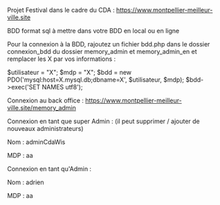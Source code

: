 Projet Festival dans le cadre du CDA : https://www.montpellier-meilleur-ville.site

BDD format sql à mettre dans votre BDD en local ou en ligne

Pour la connexion à la BDD, rajoutez un fichier bdd.php dans le dossier connexion_bdd du dossier memory_admin et memory_admin_en et remplacer les X par vos informations :

$utilisateur = "X";
$mdp = "X";
$bdd = new PDO('mysql:host=X.mysql.db;dbname=X', $utilisateur, $mdp);
$bdd->exec('SET NAMES utf8');


Connexion au back office : https://www.montpellier-meilleur-ville.site/memory_admin

Connexion en tant que super Admin : (il peut supprimer / ajouter de nouveaux administrateurs)

Nom : adminCdaWis

MDP : aa

Connexion en tant qu'Admin :

Nom : adrien

MDP : aa
